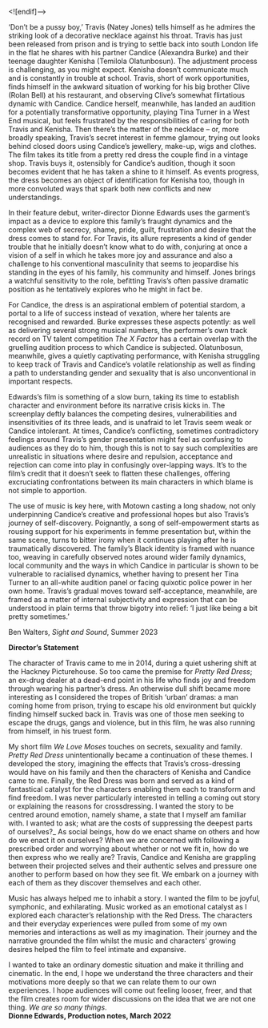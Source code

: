 <![endif]-->

‘Don’t be a pussy boy,’ Travis (Natey Jones) tells himself as he admires the striking look of a decorative necklace against his throat. Travis has just been released from prison and is trying to settle back into south London life in the flat he shares with his partner Candice (Alexandra Burke) and their teenage daughter Kenisha (Temilola Olatunbosun). The adjustment process is challenging, as you might expect. Kenisha doesn’t communicate much and is constantly in trouble at school. Travis, short of work opportunities, finds himself in the awkward situation of working for his big brother Clive (Rolan Bell) at his restaurant, and observing Clive’s somewhat flirtatious dynamic with Candice. Candice herself, meanwhile, has landed an audition for a potentially transformative opportunity, playing Tina Turner in a West End musical, but feels frustrated by the responsibilities of caring for both Travis and Kenisha. Then there’s the matter of the necklace – or, more broadly speaking, Travis’s secret interest in femme glamour, trying out looks behind closed doors using Candice’s jewellery, make-up, wigs and clothes. The film takes its title from a pretty red dress the couple find in a vintage shop. Travis buys it, ostensibly for Candice’s audition, though it soon becomes evident that he has taken a shine to it himself. As events progress, the dress becomes an object of identification for Kenisha too, though in more convoluted ways that spark both new conflicts and new understandings.

In their feature debut, writer-director Dionne Edwards uses the garment’s impact as a device to explore this family’s fraught dynamics and the complex web of secrecy, shame, pride, guilt, frustration and desire that the dress comes to stand for. For Travis, its allure represents a kind of gender trouble that he initially doesn’t know what to do with, conjuring at once a vision of a self in which he takes more joy and assurance and also a challenge to his conventional masculinity that seems to jeopardise his standing in the eyes of his family, his community and himself. Jones brings a watchful sensitivity to the role, befitting Travis’s often passive dramatic position as he tentatively explores who he might in fact be.

For Candice, the dress is an aspirational emblem of potential stardom, a portal to a life of success instead of vexation, where her talents are recognised and rewarded. Burke expresses these aspects potently: as well as delivering several strong musical numbers, the performer’s own track record on TV talent competition _The X Factor_ has a certain overlap with the gruelling audition process to which Candice is subjected. Olatunbosun, meanwhile, gives a quietly captivating performance, with Kenisha struggling to keep track of Travis and Candice’s volatile relationship as well as finding a path to understanding gender and sexuality that is also unconventional in important respects.

Edwards’s film is something of a slow burn, taking its time to establish character and environment before its narrative crisis kicks in. The screenplay deftly balances the competing desires, vulnerabilities and insensitivities of its three leads, and is unafraid to let Travis seem weak or Candice intolerant. At times, Candice’s conflicting, sometimes contradictory feelings around Travis’s gender presentation might feel as confusing to audiences as they do to him, though this is not to say such complexities are unrealistic in situations where desire and repulsion, acceptance and rejection can come into play in confusingly over-lapping ways. It’s to the film’s credit that it doesn’t seek to flatten these challenges, offering excruciating confrontations between its main characters in which blame is not simple to apportion.

The use of music is key here, with Motown casting a long shadow, not only underpinning Candice’s creative and professional hopes but also Travis’s journey of self-discovery. Poignantly, a song of self-empowerment starts as rousing support for his experiments in femme presentation but, within the same scene, turns to bitter irony when it continues playing after he is traumatically discovered. The family’s Black identity is framed with nuance too, weaving in carefully observed notes around wider family dynamics, local community and the ways in which Candice in particular is shown to be vulnerable to racialised dynamics, whether having to present her Tina Turner to an all-white audition panel or facing quixotic police power in her own home. Travis’s gradual moves toward self-acceptance, meanwhile, are framed as a matter of internal subjectivity and expression that can be understood in plain terms that throw bigotry into relief: ‘I just like being a bit pretty sometimes.’

Ben Walters, _Sight and Sound_, Summer 2023

**Director’s Statement**

The character of Travis came to me in 2014, during a quiet ushering shift at the Hackney Picturehouse. So too came the premise for _Pretty Red Dress_; an ex-drug dealer at a dead-end point in his life who finds joy and freedom through wearing his partner’s dress. An otherwise dull shift became more interesting as I considered the tropes of British ‘urban’ dramas: a man coming home from prison, trying to escape his old environment but quickly finding himself sucked back in. Travis was one of those men seeking to escape the drugs, gangs and violence, but in this film, he was also running from himself, in his truest form.

My short film _We Love Moses_ touches on secrets, sexuality and family. _Pretty Red Dress_ unintentionally became a continuation of these themes. I developed the story, imagining the effects that Travis’s cross-dressing would have on his family and then the characters of Kenisha and Candice came to me. Finally, the Red Dress was born and served as a kind of fantastical catalyst for the characters enabling them each to transform and find freedom. I was never particularly interested in telling a coming out story or explaining the reasons for crossdressing. I wanted the story to be centred around emotion, namely shame, a state that I myself am familiar with. I wanted to ask; what are the costs of suppressing the deepest parts of ourselves?_ As social beings, how do we enact shame on others and how do we enact it on ourselves? When we are concerned with following a prescribed order and worrying about whether or not we fit in, how do we then express who we really are? Travis, Candice and Kenisha are grappling between their projected selves and their authentic selves and pressure one another to perform based on how they see fit. We embark on a journey with each of them as they discover themselves and each other.

Music has always helped me to inhabit a story. I wanted the film to be joyful, symphonic, and exhilarating. Music worked as an emotional catalyst as I explored each character’s relationship with the Red Dress. The characters and their everyday experiences were pulled from some of my own memories and interactions as well as my imagination. Their journey and the narrative grounded the film whilst the music and characters' growing desires helped the film to feel intimate and expansive.

I wanted to take an ordinary domestic situation and make it thrilling and cinematic. In the end, I hope we understand the three characters and their motivations more deeply so that we can relate them to our own experiences. I hope audiences will come out feeling looser, freer, and that the film creates room for wider discussions on the idea that we are not one thing. _We are so many things_.  
**Dionne Edwards, Production notes, March 2022**
<!--stackedit_data:
eyJoaXN0b3J5IjpbODc1MTYyMTA5XX0=
-->